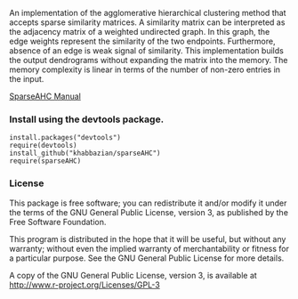 
An implementation of the agglomerative hierarchical clustering method that accepts sparse similarity matrices. 
A similarity matrix can be interpreted as the adjacency matrix of a weighted undirected graph. 
In this graph, the edge weights represent the similarity of the two endpoints. 
Furthermore, absence of an edge is weak signal of similarity. 
This implementation builds the output dendrograms without expanding the matrix into the memory. 
The memory complexity is linear in terms of the number of non-zero entries in the input. 

[SparseAHC Manual](http://homepages.cae.wisc.edu/~khabbazian/pdfs/sparseAHC.pdf)

### Install using the devtools package.
```
install.packages("devtools")
require(devtools)
install_github("khabbazian/sparseAHC")
require(sparseAHC)
```

### License

This package is free software; you can redistribute it and/or modify it
under the terms of the GNU General Public License, version 3, as
published by the Free Software Foundation.

This program is distributed in the hope that it will be useful, but
without any warranty; without even the implied warranty of
merchantability or fitness for a particular purpose.  See the GNU
General Public License for more details.

A copy of the GNU General Public License, version 3, is available at
<http://www.r-project.org/Licenses/GPL-3>
